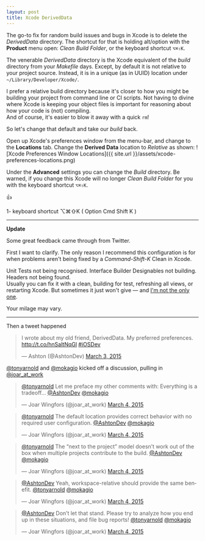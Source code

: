 ```yaml
---
layout: post
title: Xcode DerivedData
---
```


The go-to fix for random build issues and bugs in Xcode is to delete the *DerivedData* directory. The shortcut for that is holding alt/option with the **Product** menu open: *Clean Build Folder*, or the keyboard shortcut `⌥⌘⇧K`.

The venerable *DerivedData* directory is the Xcode equivalent of the *build* directory from your *Makefile* days. Except, by default it is not relative to your project source. Instead, it is in a unique (as in UUID) location under `~/Library/Developer/Xcode/`.

I prefer a relative build directory because it's closer to how you might be building your project from command line or CI scripts. Not having to divine where Xcode is keeping your object files is important for reasoning about how your code is (not) compiling.  
And of course, it's easier to blow it away with a quick `rm`!

So let's change that default and take our *build* back.

Open up Xcode's preferences window from the menu-bar, and change to the **Locations** tab. Change the **Derived Data** location to *Relative* as shown:
![Xcode Preferences Window Locations]({{ site.url }}/assets/xcode-preferences-locations.png)

Under the **Advanced** settings you can change the *Build* directory. Be warned, if you change this Xcode will no longer *Clean Build Folder* for you with the keyboard shortcut `⌥⌘⇧K`.

:thumbsup:

1- keyboard shortcut ⌥⌘⇧K ( Option Cmd Shift K )

---
**Update**

Some great feedback came through from Twitter.

First I want to clarify. The only reason I recommend this configuration is for when problems aren't being fixed by a *Command-Shift-K* Clean in Xcode.

Unit Tests not being recognised. Interface Builder Designables not building. Headers not being found.  
Usually you can fix it with a clean, building for test, refreshing all views, or restarting Xcode. But sometimes it just won't give &mdash; and [I'm not the only one](https://github.com/kattrali/deriveddata-exterminator).

Your milage may vary.

---
Then a tweet happened

<blockquote class="twitter-tweet" lang="en"><p>I wrote about my old friend, DerivedData. My preferred preferences.&#10;<a href="http://t.co/hnSaItNqGl">http://t.co/hnSaItNqGl</a>&#10;<a href="https://twitter.com/hashtag/iOSDev?src=hash">#iOSDev</a></p>&mdash; Ashton (@AshtonDev) <a href="https://twitter.com/AshtonDev/status/572891890250485760">March 3, 2015</a></blockquote>

[@tonyarnold](https://twitter.com/tonyarnold) and [@mokagio](https://twitter.com/mokagio) kicked off a discussion, pulling in [@joar_at_work](https://twitter.com/joar_at_work)

<blockquote class="twitter-tweet" lang="en"><p><a href="https://twitter.com/tonyarnold">@tonyarnold</a> Let me preface my other comments with: Everything is a tradeoff… <a href="https://twitter.com/AshtonDev">@AshtonDev</a> <a href="https://twitter.com/mokagio">@mokagio</a></p>&mdash; Joar Wingfors (@joar_at_work) <a href="https://twitter.com/joar_at_work/status/572973755997155330">March 4, 2015</a></blockquote>

<blockquote class="twitter-tweet" data-conversation="none" lang="en"><p><a href="https://twitter.com/tonyarnold">@tonyarnold</a> The default location provides correct behavior with no required user configuration. <a href="https://twitter.com/AshtonDev">@AshtonDev</a> <a href="https://twitter.com/mokagio">@mokagio</a></p>&mdash; Joar Wingfors (@joar_at_work) <a href="https://twitter.com/joar_at_work/status/572973804755922947">March 4, 2015</a></blockquote>

<blockquote class="twitter-tweet" data-conversation="none" lang="en"><p><a href="https://twitter.com/tonyarnold">@tonyarnold</a> The “next to the project” model doesn’t work out of the box when multiple projects contribute to the build. <a href="https://twitter.com/AshtonDev">@AshtonDev</a> <a href="https://twitter.com/mokagio">@mokagio</a></p>&mdash; Joar Wingfors (@joar_at_work) <a href="https://twitter.com/joar_at_work/status/572974149519339520">March 4, 2015</a></blockquote>

<blockquote class="twitter-tweet" lang="en"><p><a href="https://twitter.com/AshtonDev">@AshtonDev</a> Yeah, workspace-relative should provide the same benefit. <a href="https://twitter.com/tonyarnold">@tonyarnold</a> <a href="https://twitter.com/mokagio">@mokagio</a></p>&mdash; Joar Wingfors (@joar_at_work) <a href="https://twitter.com/joar_at_work/status/572975640703471616">March 4, 2015</a></blockquote>

<blockquote class="twitter-tweet" lang="en"><p><a href="https://twitter.com/AshtonDev">@AshtonDev</a> Don’t let that stand. Please try to analyze how you end up in these situations, and file bug reports! <a href="https://twitter.com/tonyarnold">@tonyarnold</a> <a href="https://twitter.com/mokagio">@mokagio</a></p>&mdash; Joar Wingfors (@joar_at_work) <a href="https://twitter.com/joar_at_work/status/572976862588084224">March 4, 2015</a></blockquote>

<script async src="//platform.twitter.com/widgets.js" charset="utf-8"></script>

